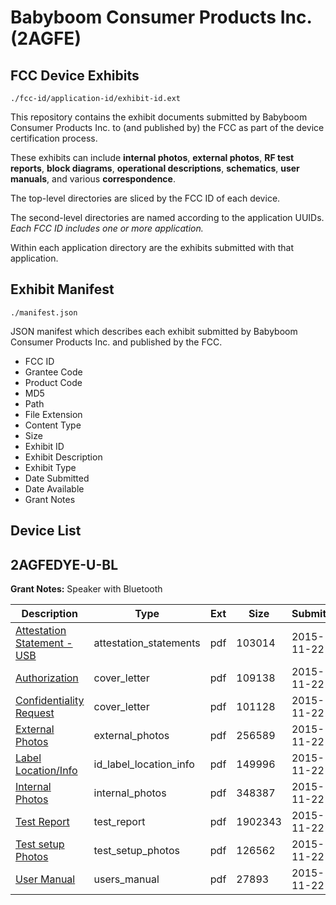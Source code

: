 # Babyboom Consumer Products Inc. (2AGFE)
## FCC Device Exhibits

```
./fcc-id/application-id/exhibit-id.ext
```

This repository contains the exhibit documents submitted by Babyboom Consumer Products Inc. to (and published by) the FCC as part of the device certification process.

These exhibits can include **internal photos**, **external photos**, **RF test reports**, **block diagrams**, **operational descriptions**, **schematics**, **user manuals**, and various **correspondence**.

The top-level directories are sliced by the FCC ID of each device.

The second-level directories are named according to the application UUIDs. *Each FCC ID includes one or more application.*

Within each application directory are the exhibits submitted with that application. 

## Exhibit Manifest

```
./manifest.json
```

JSON manifest which describes each exhibit submitted by Babyboom Consumer Products Inc. and published by the FCC.

- FCC ID
- Grantee Code
- Product Code
- MD5
- Path
- File Extension
- Content Type
- Size
- Exhibit ID
- Exhibit Description
- Exhibit Type
- Date Submitted
- Date Available
- Grant Notes

## Device List
## 2AGFEDYE-U-BL
**Grant Notes:** Speaker with Bluetooth

| Description | Type | Ext | Size | Submitted | Available |
| ----------- | ---- | --- | ---- | --------- | --------- |
| [Attestation Statement - USB](2AGFEDYE-U-BL/e3e1a9d36fa667494a6b569f8e5b13c2/2818397.pdf) | attestation_statements | pdf | 103014 | 2015-11-22 | 2015-11-22 |
| [Authorization](2AGFEDYE-U-BL/e3e1a9d36fa667494a6b569f8e5b13c2/2818398.pdf) | cover_letter | pdf | 109138 | 2015-11-22 | 2015-11-22 |
| [Confidentiality Request](2AGFEDYE-U-BL/e3e1a9d36fa667494a6b569f8e5b13c2/2818399.pdf) | cover_letter | pdf | 101128 | 2015-11-22 | 2015-11-22 |
| [External Photos](2AGFEDYE-U-BL/e3e1a9d36fa667494a6b569f8e5b13c2/2818400.pdf) | external_photos | pdf | 256589 | 2015-11-22 | 2015-11-22 |
| [Label Location/Info](2AGFEDYE-U-BL/e3e1a9d36fa667494a6b569f8e5b13c2/2818402.pdf) | id_label_location_info | pdf | 149996 | 2015-11-22 | 2015-11-22 |
| [Internal Photos](2AGFEDYE-U-BL/e3e1a9d36fa667494a6b569f8e5b13c2/2818401.pdf) | internal_photos | pdf | 348387 | 2015-11-22 | 2015-11-22 |
| [Test Report](2AGFEDYE-U-BL/e3e1a9d36fa667494a6b569f8e5b13c2/2818405.pdf) | test_report | pdf | 1902343 | 2015-11-22 | 2015-11-22 |
| [Test setup Photos](2AGFEDYE-U-BL/e3e1a9d36fa667494a6b569f8e5b13c2/2818403.pdf) | test_setup_photos | pdf | 126562 | 2015-11-22 | 2015-11-22 |
| [User Manual](2AGFEDYE-U-BL/e3e1a9d36fa667494a6b569f8e5b13c2/2818404.pdf) | users_manual | pdf | 27893 | 2015-11-22 | 2015-11-22 |

